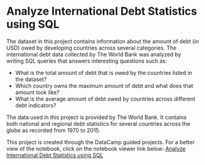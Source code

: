 # Analyze International Debt Statistics using SQL

The dataset in this project contains information about the amount of debt (in USD) owed by developing countries across several categories. The international debt data collected by The World Bank was analyzed by writing SQL queries that answers interesting questions such as:
 - What is the total amount of debt that is owed by the countries listed in the dataset?
 - Which country owns the maximum amount of debt and what does that amount look like?
 - What is the average amount of debt owed by countries across different debt indicators?
 
The data used in this project is provided by The World Bank. It contains both national and regional debt statistics for several countries across the globe as recorded from 1970 to 2015.

This project is created through the DataCamp guided projects. 
For a better view of the notebook, click on the notebook viewer link below:
[Analyze International Debt Statistics using SQL](https://nbviewer.jupyter.org/github/janinecheong/Analyze-International-Debt-Statistics/blob/main/Analyze%20International%20Debt%20Statistics.ipynb)
